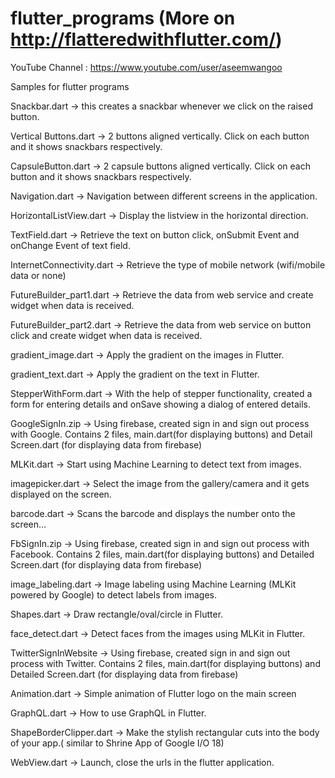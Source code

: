 # flutter_programs  (More on http://flatteredwithflutter.com/)
YouTube Channel : https://www.youtube.com/user/aseemwangoo

Samples for flutter programs

Snackbar.dart -> this creates a snackbar whenever we click on the raised button.

Vertical Buttons.dart -> 2 buttons aligned vertically. Click on each button and it shows snackbars respectively.

CapsuleButton.dart -> 2 capsule buttons aligned vertically. Click on each button and it shows snackbars respectively.

Navigation.dart -> Navigation between different screens in the application.

HorizontalListView.dart -> Display the listview in the horizontal direction.

TextField.dart -> Retrieve the text on button click, onSubmit Event and onChange Event of text field.

InternetConnectivity.dart -> Retrieve the type of mobile network (wifi/mobile data or none)

FutureBuilder_part1.dart -> Retrieve the data from web service and create widget when data is received.

FutureBuilder_part2.dart -> Retrieve the data from web service on button click and create widget when data is received.

gradient_image.dart -> Apply the gradient on the images in Flutter.

gradient_text.dart -> Apply the gradient on the text in Flutter.

StepperWithForm.dart -> With the help of stepper functionality, created a form for entering details and onSave showing a dialog of entered details.

GoogleSignIn.zip -> Using firebase, created sign in and sign out process with Google. Contains 2 files, main.dart(for displaying buttons) and Detail Screen.dart (for displaying data from firebase)

MLKit.dart -> Start using Machine Learning to detect text from images.

imagepicker.dart -> Select the image from the gallery/camera and it gets displayed on the screen.

barcode.dart -> Scans the barcode and displays the number onto the screen...

FbSignIn.zip -> Using firebase, created sign in and sign out process with Facebook. Contains 2 files, main.dart(for displaying buttons) and Detailed Screen.dart (for displaying data from firebase)

image_labeling.dart -> Image labeling using Machine Learning (MLKit powered by Google) to detect labels from images.

Shapes.dart -> Draw rectangle/oval/circle in Flutter.

face_detect.dart -> Detect faces from the images using MLKit in Flutter.

TwitterSignInWebsite -> Using firebase, created sign in and sign out process with Twitter. Contains 2 files, main.dart(for displaying buttons) and Detailed Screen.dart (for displaying data from firebase)

Animation.dart -> Simple animation of Flutter logo on the main screen

GraphQL.dart -> How to use GraphQL in Flutter.

ShapeBorderClipper.dart -> Make the stylish rectangular cuts into the body of your app.( similar to Shrine App of Google I/O 18)

WebView.dart -> Launch, close the urls in the flutter application.
